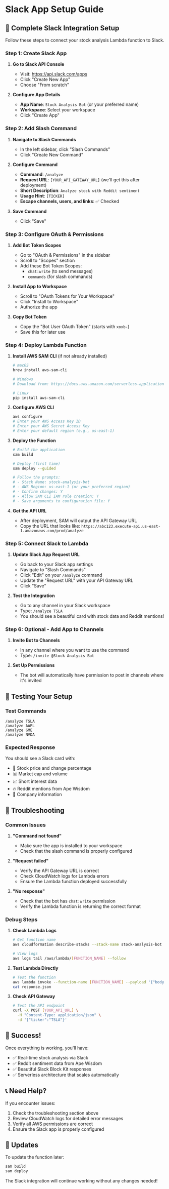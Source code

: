 # Slack App Setup Guide

## 🚀 **Complete Slack Integration Setup**

Follow these steps to connect your stock analysis Lambda function to Slack.

### **Step 1: Create Slack App**

1. **Go to Slack API Console**
   - Visit: https://api.slack.com/apps
   - Click "Create New App"
   - Choose "From scratch"

2. **Configure App Details**
   - **App Name**: `Stock Analysis Bot` (or your preferred name)
   - **Workspace**: Select your workspace
   - Click "Create App"

### **Step 2: Add Slash Command**

1. **Navigate to Slash Commands**
   - In the left sidebar, click "Slash Commands"
   - Click "Create New Command"

2. **Configure Command**
   - **Command**: `/analyze`
   - **Request URL**: `[YOUR_API_GATEWAY_URL]` (we'll get this after deployment)
   - **Short Description**: `Analyze stock with Reddit sentiment`
   - **Usage Hint**: `[TICKER]`
   - **Escape channels, users, and links**: ✅ Checked

3. **Save Command**
   - Click "Save"

### **Step 3: Configure OAuth & Permissions**

1. **Add Bot Token Scopes**
   - Go to "OAuth & Permissions" in the sidebar
   - Scroll to "Scopes" section
   - Add these Bot Token Scopes:
     - `chat:write` (to send messages)
     - `commands` (for slash commands)

2. **Install App to Workspace**
   - Scroll to "OAuth Tokens for Your Workspace"
   - Click "Install to Workspace"
   - Authorize the app

3. **Copy Bot Token**
   - Copy the "Bot User OAuth Token" (starts with `xoxb-`)
   - Save this for later use

### **Step 4: Deploy Lambda Function**

1. **Install AWS SAM CLI** (if not already installed)
   ```bash
   # macOS
   brew install aws-sam-cli
   
   # Windows
   # Download from: https://docs.aws.amazon.com/serverless-application-model/latest/developerguide/serverless-sam-cli-install-windows.html
   
   # Linux
   pip install aws-sam-cli
   ```

2. **Configure AWS CLI**
   ```bash
   aws configure
   # Enter your AWS Access Key ID
   # Enter your AWS Secret Access Key
   # Enter your default region (e.g., us-east-1)
   ```

3. **Deploy the Function**
   ```bash
   # Build the application
   sam build
   
   # Deploy (first time)
   sam deploy --guided
   
   # Follow the prompts:
   # - Stack Name: stock-analysis-bot
   # - AWS Region: us-east-1 (or your preferred region)
   # - Confirm changes: Y
   # - Allow SAM CLI IAM role creation: Y
   # - Save arguments to configuration file: Y
   ```

4. **Get the API URL**
   - After deployment, SAM will output the API Gateway URL
   - Copy the URL that looks like: `https://abc123.execute-api.us-east-1.amazonaws.com/prod/analyze`

### **Step 5: Connect Slack to Lambda**

1. **Update Slack App Request URL**
   - Go back to your Slack app settings
   - Navigate to "Slash Commands"
   - Click "Edit" on your `/analyze` command
   - Update the "Request URL" with your API Gateway URL
   - Click "Save"

2. **Test the Integration**
   - Go to any channel in your Slack workspace
   - Type: `/analyze TSLA`
   - You should see a beautiful card with stock data and Reddit mentions!

### **Step 6: Optional - Add App to Channels**

1. **Invite Bot to Channels**
   - In any channel where you want to use the command
   - Type: `/invite @Stock Analysis Bot`

2. **Set Up Permissions**
   - The bot will automatically have permission to post in channels where it's invited

## 🧪 **Testing Your Setup**

### **Test Commands**
```
/analyze TSLA
/analyze AAPL
/analyze GME
/analyze NVDA
```

### **Expected Response**
You should see a Slack card with:
- 🚀 Stock price and change percentage
- 📊 Market cap and volume
- 📈 Short interest data
- 🔥 Reddit mentions from Ape Wisdom
- 🏢 Company information

## 🔧 **Troubleshooting**

### **Common Issues**

1. **"Command not found"**
   - Make sure the app is installed to your workspace
   - Check that the slash command is properly configured

2. **"Request failed"**
   - Verify the API Gateway URL is correct
   - Check CloudWatch logs for Lambda errors
   - Ensure the Lambda function deployed successfully

3. **"No response"**
   - Check that the bot has `chat:write` permission
   - Verify the Lambda function is returning the correct format

### **Debug Steps**

1. **Check Lambda Logs**
   ```bash
   # Get function name
   aws cloudformation describe-stacks --stack-name stock-analysis-bot --query 'Stacks[0].Outputs[?OutputKey==`FunctionName`].OutputValue' --output text
   
   # View logs
   aws logs tail /aws/lambda/[FUNCTION_NAME] --follow
   ```

2. **Test Lambda Directly**
   ```bash
   # Test the function
   aws lambda invoke --function-name [FUNCTION_NAME] --payload '{"body":"{\"ticker\":\"TSLA\"}"}' response.json
   cat response.json
   ```

3. **Check API Gateway**
   ```bash
   # Test the API endpoint
   curl -X POST [YOUR_API_URL] \
     -H "Content-Type: application/json" \
     -d '{"ticker":"TSLA"}'
   ```

## 🎉 **Success!**

Once everything is working, you'll have:
- ✅ Real-time stock analysis via Slack
- ✅ Reddit sentiment data from Ape Wisdom
- ✅ Beautiful Slack Block Kit responses
- ✅ Serverless architecture that scales automatically

## 📞 **Need Help?**

If you encounter issues:
1. Check the troubleshooting section above
2. Review CloudWatch logs for detailed error messages
3. Verify all AWS permissions are correct
4. Ensure the Slack app is properly configured

## 🔄 **Updates**

To update the function later:
```bash
sam build
sam deploy
```

The Slack integration will continue working without any changes needed! 